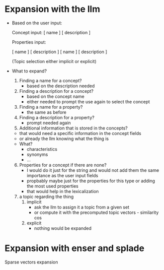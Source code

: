 # Expansion with the llm

- Based on the user input:

    Concept input:
    [ name ] [ description ]
    
    Properties input:

    [ name ] [ description ]
    [ name ] [ description ]

    (Topic selection either implicit or explicit)


- What to expand?
  1. Finding a name for a concept?
     - based on the description needed 
  2. Finding a description for a concept?
     - based on the concept name
     - either needed to prompt the use again to select the concept 
  3. Finding a name for a property?
     - the same as before 
  4. Finding a description for a property?
     - prompt needed again 
  5. Additional information that is stored in the concepts?
    - that would need a specific information in the concept fields
    - or already the llm knowing what the thing is
    - What?
      - characteristics
      - synonyms 
      - ...
  6. Properties for a concept if there are none?
     - I would do it just for the string and would not add them the same importance as the user input fields
     - propbably maybe just for the properties for this type or adding the most used properties
     - that would help in the lexicalization 
  7. a topic regarding the thing
     1. implicit 
        - ask the llm to assign it a topic from a given set
        - or compute it with the precomputed topic vectors - similarity cos
     2. explicit
        - nothing would be expanded

# Expansion with enser and splade

Sparse vectors expansion